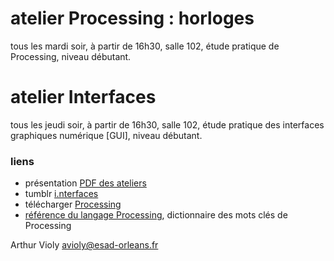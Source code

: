 atelier Processing : horloges
================

tous les mardi soir, à partir de 16h30, salle 102, 
étude pratique de Processing, niveau débutant. 


atelier Interfaces
================

tous les jeudi soir, à partir de 16h30, salle 102, 
étude pratique des interfaces graphiques numérique [GUI], niveau débutant.


### liens

- présentation [PDF des ateliers](../../raw/master/documents/ateliers-2013-ESAD.pdf)
- tumblr [i.nterfaces](http://i.nterfaces.org)
- télécharger [Processing](http://processing.org)
- [référence du langage Processing](http://processing.org/reference/), dictionnaire des mots clés de Processing 

Arthur Violy avioly@esad-orleans.fr


